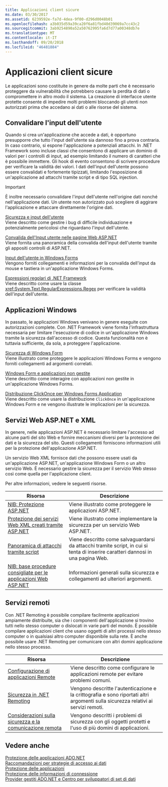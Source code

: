 ```yaml
---
title: Applicazioni client sicure
ms.date: 03/30/2017
ms.assetid: 6239592e-fa7d-4dea-9f00-d296d0048b01
ms.openlocfilehash: a3b035d59a39ca20f6a81fbd40d39069a7cc43c2
ms.sourcegitcommit: 3ab9254890a52a50762995fa6d7d77a00348db7e
ms.translationtype: MT
ms.contentlocale: it-IT
ms.lasthandoff: 09/20/2018
ms.locfileid: "46481884"
---
```

# <a name="secure-client-applications"></a>Applicazioni client sicure
Le applicazioni sono costituite in genere da molte parti che è necessario proteggere da vulnerabilità che potrebbero causare la perdita di dati o compromettere in altro modo il sistema. La creazione di interfacce utente protette consente di impedire molti problemi bloccando gli utenti non autorizzati prima che accedano ai dati o alle risorse del sistema.  
  
## <a name="validate-user-input"></a>Convalidare l'input dell'utente  
 Quando si crea un'applicazione che accede a dati, è opportuno presupporre che tutto l'input dell'utente sia dannoso fino a prova contraria. In caso contrario, si espone l'applicazione a potenziali attacchi. In .NET Framework sono incluse classi che consentono di applicare un dominio di valori per i controlli di input, ad esempio limitando il numero di caratteri che è possibile immettere. Gli hook di evento consentono di scrivere procedure per verificare la validità dei valori. I dati dell'input dell'utente possono essere convalidati e fortemente tipizzati, limitando l'esposizione di un'applicazione ad attacchi tramite script e di tipo SQL injection.  
  
> [!IMPORTANT]
>  È inoltre necessario convalidare l'input dell'utente nell'origine dati nonché nell'applicazione dati. Un utente non autorizzato può scegliere di aggirare l'applicazione e attaccare direttamente l'origine dati.  
  
 [Sicurezza e input dell'utente](../../../../docs/standard/security/security-and-user-input.md)  
 Viene descritto come gestire i bug di difficile individuazione e potenzialmente pericolosi che riguardano l'input dell'utente.  
  
 [Convalida dell'Input utente nelle pagine Web ASP.NET](https://msdn.microsoft.com/library/4ad3dacb-89e0-4cee-89ac-40a3f2a85461)  
 Viene fornita una panoramica della convalida dell'input dell'utente tramite gli appositi controlli di ASP.NET.  
  
 [Input dell'utente in Windows Forms](../../../../docs/framework/winforms/user-input-in-windows-forms.md)  
 Vengono forniti collegamenti e informazioni per la convalida dell'input da mouse e tastiera in un'applicazione Windows Forms.  
  
 [Espressioni regolari di .NET Framework](../../../../docs/standard/base-types/regular-expressions.md)  
 Viene descritto come usare la classe <xref:System.Text.RegularExpressions.Regex> per verificare la validità dell'input dell'utente.  
  
## <a name="windows-applications"></a>Applicazioni Windows  
 In passato, le applicazioni Windows venivano in genere eseguite con autorizzazioni complete. Con .NET Framework viene fornita l'infrastruttura necessaria per limitare l'esecuzione di codice in un'applicazione Windows tramite la sicurezza dall'accesso di codice. Questa funzionalità non è tuttavia sufficiente, da sola, a proteggere l'applicazione.  
  
 [Sicurezza di Windows Form](../../../../docs/framework/winforms/windows-forms-security.md)  
 Viene illustrato come proteggere le applicazioni Windows Forms e vengono forniti collegamenti ad argomenti correlati.  
  
 [Windows Form e applicazioni non gestite](../../../../docs/framework/winforms/advanced/windows-forms-and-unmanaged-applications.md)  
 Viene descritto come interagire con applicazioni non gestite in un'applicazione Windows Forms.  
  
 [Distribuzione ClickOnce per Windows Forms Application](https://msdn.microsoft.com/library/34d8c770-48f2-460c-8d67-4ea5684511df)  
 Viene descritto come usare la distribuzione `ClickOnce` in un'applicazione Windows Form e ne vengono illustrate le implicazioni per la sicurezza.  
  
## <a name="aspnet-and-xml-web-services"></a>Servizi Web ASP.NET e XML  
 In genere, nelle applicazioni ASP.NET è necessario limitare l'accesso ad alcune parti del sito Web e fornire meccanismi diversi per la protezione dei dati e la sicurezza del sito. Questi collegamenti forniscono informazioni utili per la protezione dell'applicazione ASP.NET.  
  
 Un servizio Web XML fornisce dati che possono essere usati da un'applicazione ASP.NET, un'applicazione Windows Form o un altro servizio Web. È necessario gestire la sicurezza per il servizio Web stesso così come quella per l'applicazione client.  
  
 Per altre informazioni, vedere le seguenti risorse.  
  
|Risorsa|Descrizione|  
|--------------|-----------------|  
|[NIB: Protezione ASP.NET](https://msdn.microsoft.com/library/04b37532-18d9-40b4-8e5f-ee09a70b311d)|Viene illustrato come proteggere le applicazioni ASP.NET.|  
|[Protezione dei servizi Web XML creati tramite ASP.NET](https://msdn.microsoft.com/library/354b2ab1-2782-4542-b32a-dc560178b90c)|Viene illustrato come implementare la sicurezza per un servizio Web ASP.NET.|  
|[Panoramica di attacchi tramite script](https://msdn.microsoft.com/library/772c7312-211a-4eb3-8d6e-eec0aa1dcc07)|Viene descritto come salvaguardarsi da attacchi tramite script, in cui si tenta di inserire caratteri dannosi in una pagina Web.|  
|[NIB: base procedure consigliate per le applicazioni Web ASP.NET](https://msdn.microsoft.com/library/94a52ab8-731d-417e-b997-721baf43df38)|Informazioni generali sulla sicurezza e collegamenti ad ulteriori argomenti.|  
  
## <a name="remoting"></a>Servizi remoti  
 Con .NET Remoting è possibile compilare facilmente applicazioni ampiamente distribuite, sia che i componenti dell'applicazione si trovino tutti nello stesso computer o dislocati in varie parti del mondo. È possibile compilare applicazioni client che usano oggetti di altri processi nello stesso computer o in qualsiasi altro computer disponibile sulla rete. È anche possibile usare .NET Remoting per comunicare con altri domini applicazione nello stesso processo.  
  
|Risorsa|Descrizione|  
|--------------|-----------------|  
|[Configurazione di applicazioni Remote](https://msdn.microsoft.com/library/92c0c097-d984-4315-835b-7490ecdf1097)|Viene descritto come configurare le applicazioni remote per evitare problemi comuni.|  
|[Sicurezza in .NET Remoting](https://msdn.microsoft.com/library/9574262c-d4b1-41c5-8600-24ff147c0add)|Vengono descritte l'autenticazione e la crittografia e sono riportati altri argomenti sulla sicurezza relativi ai servizi remoti.|  
|[Considerazioni sulla sicurezza e la comunicazione remota](../../../../docs/framework/misc/security-and-remoting-considerations.md)|Vengono descritti i problemi di sicurezza con gli oggetti protetti e l'uso di più domini di applicazioni.|  
  
## <a name="see-also"></a>Vedere anche  
 [Protezione delle applicazioni ADO.NET](../../../../docs/framework/data/adonet/securing-ado-net-applications.md)  
 [Raccomandazioni per strategie di accesso ai dati](https://msdn.microsoft.com/library/72411f32-d12a-4de8-b961-e54fca7faaf5)  
 [Protezione delle applicazioni](/visualstudio/ide/securing-applications)  
 [Protezione delle informazioni di connessione](../../../../docs/framework/data/adonet/protecting-connection-information.md)  
 [Provider gestiti ADO.NET e Centro per sviluppatori di set di dati](https://go.microsoft.com/fwlink/?LinkId=217917)
